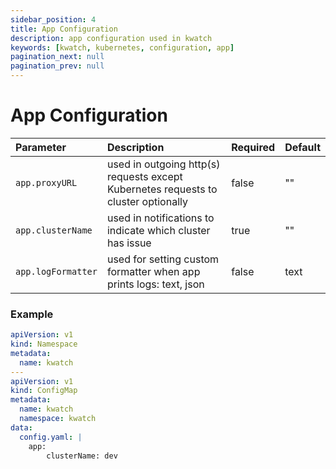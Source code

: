 ```yaml
---
sidebar_position: 4
title: App Configuration
description: app configuration used in kwatch
keywords: [kwatch, kubernetes, configuration, app]
pagination_next: null
pagination_prev: null
---
```


# App Configuration

| Parameter                |  Description                              | Required       | Default   |
|:-------------------------|:----------------------------------------- |:-------------- |:----------|
| `app.proxyURL` | used in outgoing http(s) requests except Kubernetes requests to cluster optionally | false | "" |
| `app.clusterName` | used in notifications to indicate which cluster has issue | true | "" |
| `app.logFormatter` | used for setting custom formatter when app prints logs: text, json  | false | text |


### Example

```yaml
apiVersion: v1
kind: Namespace
metadata:
  name: kwatch
---
apiVersion: v1
kind: ConfigMap
metadata:
  name: kwatch
  namespace: kwatch
data:
  config.yaml: |
    app:
        clusterName: dev
```
